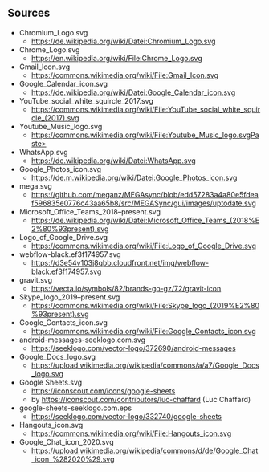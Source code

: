 ## Sources

- Chromium_Logo.svg
  - https://de.wikipedia.org/wiki/Datei:Chromium_Logo.svg
- Chrome_Logo.svg
  - https://en.wikipedia.org/wiki/File:Chrome_Logo.svg
- Gmail_Icon.svg
  - https://commons.wikimedia.org/wiki/File:Gmail_Icon.svg
- Google_Calendar_icon.svg
  - https://de.wikipedia.org/wiki/Datei:Google_Calendar_icon.svg
- YouTube_social_white_squircle_2017.svg
  - https://commons.wikimedia.org/wiki/File:YouTube_social_white_squircle_(2017).svg
- Youtube_Music_logo.svg
  - https://commons.wikimedia.org/wiki/File:Youtube_Music_logo.svgPaste>
- WhatsApp.svg  
  - https://de.wikipedia.org/wiki/Datei:WhatsApp.svg
- Google_Photos_icon.svg
  - https://de.m.wikipedia.org/wiki/Datei:Google_Photos_icon.svg
- mega.svg
  - https://github.com/meganz/MEGAsync/blob/edd57283a4a80e5fdeaf596835e0776c43aa65b8/src/MEGASync/gui/images/uptodate.svg
- Microsoft_Office_Teams_2018–present.svg
  - https://de.wikipedia.org/wiki/Datei:Microsoft_Office_Teams_(2018%E2%80%93present).svg
- Logo_of_Google_Drive.svg
  - https://commons.wikimedia.org/wiki/File:Logo_of_Google_Drive.svg
- webflow-black.ef3f174957.svg
  - https://d3e54v103j8qbb.cloudfront.net/img/webflow-black.ef3f174957.svg
- gravit.svg
  - https://vecta.io/symbols/82/brands-go-gz/72/gravit-icon
- Skype_logo_2019–present.svg
  - https://commons.wikimedia.org/wiki/File:Skype_logo_(2019%E2%80%93present).svg
- Google_Contacts_icon.svg
  - https://commons.wikimedia.org/wiki/File:Google_Contacts_icon.svg
- android-messages-seeklogo.com.svg
  - https://seeklogo.com/vector-logo/372690/android-messages
- Google_Docs_logo.svg
  - https://upload.wikimedia.org/wikipedia/commons/a/a7/Google_Docs_logo.svg
- Google Sheets.svg
  - https://iconscout.com/icons/google-sheets
  - by https://iconscout.com/contributors/luc-chaffard (Luc Chaffard)
- google-sheets-seeklogo.com.eps
  - https://seeklogo.com/vector-logo/332740/google-sheets
- Hangouts_icon.svg
  - https://commons.wikimedia.org/wiki/File:Hangouts_icon.svg
- Google_Chat_icon_2020.svg
  - https://upload.wikimedia.org/wikipedia/commons/d/de/Google_Chat_icon_%282020%29.svg
